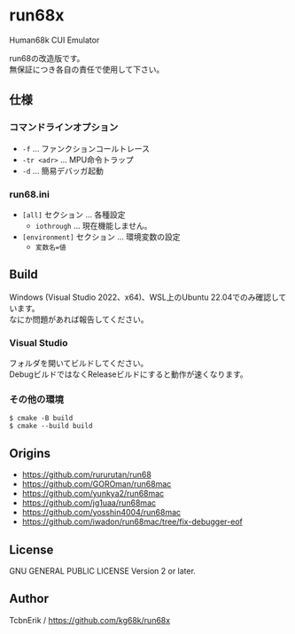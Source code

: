 # run68x
Human68k CUI Emulator

run68の改造版です。  
無保証につき各自の責任で使用して下さい。


## 仕様

### コマンドラインオプション

* `-f` ... ファンクションコールトレース
* `-tr <adr>` ... MPU命令トラップ
* `-d` ... 簡易デバッガ起動


### run68.ini

* `[all]` セクション ... 各種設定
  * `iothrough` ... 現在機能しません。
* `[environment]` セクション ... 環境変数の設定
  * `変数名=値`



## Build
Windows (Visual Studio 2022、x64)、WSL上のUbuntu 22.04でのみ確認しています。  
なにか問題があれば報告してください。

### Visual Studio
フォルダを開いてビルドしてください。  
DebugビルドではなくReleaseビルドにすると動作が速くなります。

### その他の環境
```
$ cmake -B build
$ cmake --build build
```


## Origins
* https://github.com/rururutan/run68
* https://github.com/GOROman/run68mac
* https://github.com/yunkya2/run68mac
* https://github.com/jg1uaa/run68mac
* https://github.com/yosshin4004/run68mac
* https://github.com/iwadon/run68mac/tree/fix-debugger-eof


## License
GNU GENERAL PUBLIC LICENSE Version 2 or later.


## Author
TcbnErik / https://github.com/kg68k/run68x
